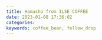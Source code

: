 ```yaml
---
title: Hamasho from ILSE COFFEE
date: 2023-01-08 17:36:02
categories: 
keywords: coffee_bean, fellow_drop
---
```

